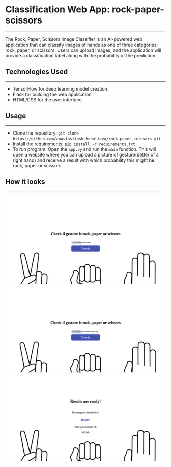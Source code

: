 # Classification Web App: rock-paper-scissors

***

The Rock, Paper, Scissors Image Classifier is an AI-powered web application that can classify images of hands as one of three categories:
rock, paper, or scissors.
Users can upload images, and the application will provide a classification label along with the probability of the prediction.


## Technologies Used

***

- TensorFlow for deep learning model creation.
- Flask for building the web application.
- HTML/CSS for the user interface.


## Usage

***

- Clone the repository: `git clone https://github.com/anastasiiashchoholieva/rock-paper-scissors.git`
- Install the requirements: `pip install -r requirements.txt`
- To run program: Open the `app.py` and run the `main` function. This will open a website where you can upload a picture of gesture(better of a right hand) and receive a result with which probability this might be: rock, paper or scissors.

## How it looks

***

![Screenshot 2023-08-23 at 19.00.34.png](static%2Fimages%2FScreenshot%202023-08-23%20at%2019.00.34.png)
![Screenshot 2023-08-23 at 19.01.06.png](static%2Fimages%2FScreenshot%202023-08-23%20at%2019.01.06.png)
![Screenshot 2023-08-23 at 19.01.16.png](static%2Fimages%2FScreenshot%202023-08-23%20at%2019.01.16.png)